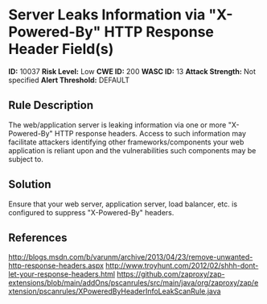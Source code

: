 
# Server Leaks Information via "X-Powered-By" HTTP Response Header Field(s)

**ID:** 10037
**Risk Level:** Low
**CWE ID:** 200
**WASC ID:** 13
**Attack Strength:** Not specified
**Alert Threshold:** DEFAULT

## Rule Description
The web/application server is leaking information via one or more "X-Powered-By" HTTP response headers. Access to such information may facilitate attackers identifying other frameworks/components your web application is reliant upon and the vulnerabilities such components may be subject to.

## Solution
Ensure that your web server, application server, load balancer, etc. is configured to suppress "X-Powered-By" headers.

## References
http://blogs.msdn.com/b/varunm/archive/2013/04/23/remove-unwanted-http-response-headers.aspx
http://www.troyhunt.com/2012/02/shhh-dont-let-your-response-headers.html
https://github.com/zaproxy/zap-extensions/blob/main/addOns/pscanrules/src/main/java/org/zaproxy/zap/extension/pscanrules/XPoweredByHeaderInfoLeakScanRule.java
